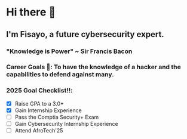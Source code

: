 # Hi there 👋

## I'm Fisayo, a future cybersecurity expert.
### "Knowledge is Power" ~ Sir Francis Bacon

### Career Goals 🤔: To have the knowledge of a hacker and the capabilities to defend against many.

### 2025 Goal Checklist‼️:
  - [x] Raise GPA to a 3.0+
  - [x] Gain Internship Experience
  - [ ] Pass the Comptia Security+ Exam
  - [ ] Gain Cybersecurity Internship Experience
  - [ ] Attend AfroTech'25
<!--
**fisayobtw/fisayobtw** is a ✨ _special_ ✨ repository because its `README.md` (this file) appears on your GitHub profile.

Here are some ideas to get you started:

- 🔭 I’m currently working on ...
- 🌱 I’m currently learning ...
- 👯 I’m looking to collaborate on ...
- 🤔 I’m looking for help with ...
- 💬 Ask me about ...
- 📫 How to reach me: ...
- 😄 Pronouns: ...
- ⚡ Fun fact: ...
-->
